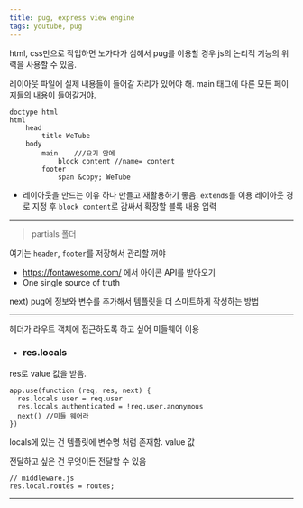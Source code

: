 ```yaml
---
title: pug, express view engine
tags: youtube, pug
---
```






html, css만으로 작업하면 노가다가 심해서 pug를 이용할 경우 js의 논리적 기능의 위력을 사용할 수 있음.

레이아웃 파일에 실제 내용들이 들어갈 자리가 있어야 해.
main 태그에 다른 모든 페이지들의 내용이 들어갈거야.

```
doctype html
html
	head
		title WeTube
	body
		main	///요기 안에
			block content //name= content
		footer
			span &copy; WeTube
```



+ 레이아웃을 만드는 이유
  하나 만들고 재활용하기 좋음.
  `extends`를 이용 레이아웃 경로 지정 후 `block content`로 감싸서 확장할 블록 내용 입력



----



> partials 폴더

여기는 `header`, `footer`를 저장해서 관리할 꺼야

+ https://fontawesome.com/ 에서 아이콘 API를 받아오기
+ One single source of truth

next)  pug에 정보와 변수를 추가해서 템플릿을 더 스마트하게 작성하는 방법



---

헤더가 라우트 객체에 접근하도록 하고 싶어
	미들웨어 이용

+ ### res.locals 

res로 value 값을 받음.

```
app.use(function (req, res, next) {
  res.locals.user = req.user
  res.locals.authenticated = !req.user.anonymous
  next() //미들 웨어라
})
```

locals에 있는 건 템플릿에 변수명 처럼 존재함. value 값

전달하고 싶은 건 무엇이든 전달할 수 있음

```
// middleware.js
res.local.routes = routes;
```

---

